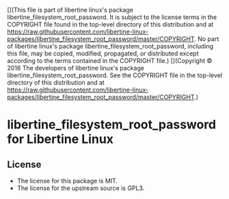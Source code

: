 [](This file is part of libertine linux's package libertine_filesystem_root_password. It is subject to the license terms in the COPYRIGHT file found in the top-level directory of this distribution and at https://raw.githubusercontent.com/libertine-linux-packages/libertine_filesystem_root_password/master/COPYRIGHT. No part of libertine linux's package libertine_filesystem_root_password, including this file, may be copied, modified, propagated, or distributed except according to the terms contained in the COPYRIGHT file.)
[](Copyright © 2016 The developers of libertine linux's package libertine_filesystem_root_password. See the COPYRIGHT file in the top-level directory of this distribution and at https://raw.githubusercontent.com/libertine-linux-packages/libertine_filesystem_root_password/master/COPYRIGHT.)

# libertine_filesystem_root_password for Libertine Linux

## License

* The license for this package is MIT.
* The license for the upstream source is GPL3.
